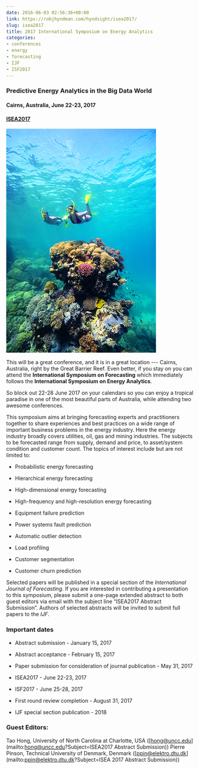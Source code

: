 ```yaml
---
date: 2016-06-03 02:56:36+00:00
link: https://robjhyndman.com/hyndsight/isea2017/
slug: isea2017
title: 2017 International Symposium on Energy Analytics
categories:
- conferences
- energy
- forecasting
- IJF
- ISF2017
---
```


### Predictive Energy Analytics in the Big Data World





#### Cairns, Australia, June 22-23, 2017





#### [ISEA2017](http://www.drhongtao.com/isea)



[![snorkellers-on-great-barrier-reef](/files/snorkellers-on-great-barrier-reef.jpg)](/files/snorkellers-on-great-barrier-reef.jpg)

This will be a great conference, and it is in a great location --- Cairns, Australia, right by the Great Barrier Reef. Even better, if you stay on you can attend the **International Symposium on Forecasting** which immediately follows the **International Symposium on Energy Analytics**.

So block out 22-28 June 2017 on your calendars so you can enjoy a tropical paradise in one of the most beautiful parts of Australia, while attending two awesome conferences.

<!-- more -->

This symposium aims at bringing forecasting experts and practitioners together to share experiences and best practices on a wide range of important business problems in the energy industry. Here the energy industry broadly covers utilities, oil, gas and mining industries. The subjects to be forecasted range from supply, demand and price, to asset/system condition and customer count. The topics of interest include but are not limited to:




    
  * Probabilistic energy forecasting

    
  * Hierarchical energy forecasting

    
  * High-dimensional energy forecasting

    
  * High-frequency and high-resolution energy forecasting

    
  * Equipment failure prediction

    
  * Power systems fault prediction

    
  * Automatic outlier detection

    
  * Load profiling

    
  * Customer segmentation

    
  * Customer churn prediction



Selected papers will be published in a special section of the _International Journal of Forecasting_. If you are interested in contributing a presentation to this symposium, please submit a one-page extended abstract to both guest editors via email with the subject line “ISEA2017 Abstract Submission”. Authors of selected abstracts will be invited to submit full papers to the _IJF_.



### Important dates






    
  * Abstract submission - January 15, 2017

    
  * Abstract acceptance - February 15, 2017

    
  * Paper submission for consideration of journal publication - May 31, 2017

    
  * ISEA2017 - June 22-23, 2017

    
  * ISF2017 - June 25-28, 2017

    
  * First round review completion - August 31, 2017

    
  * IJF special section publication - 2018





### Guest Editors:



Tao Hong, University of North Carolina at Charlotte, USA ([hong@uncc.edu](mailto:hong@uncc.edu?Subject=ISEA2017 Abstract Submission))
Pierre Pinson, Technical University of Denmark, Denmark ([ppin@elektro.dtu.dk](mailto:ppin@elektro.dtu.dk?Subject=ISEA 2017 Abstract Submission))
